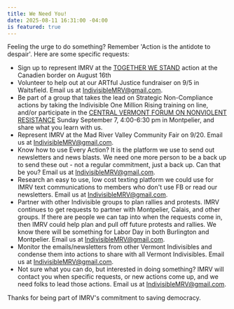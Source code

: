 ```yaml
---
title: We Need You!
date: 2025-08-11 16:31:00 -04:00
is featured: true
---
```


Feeling the urge to do something?  Remember 'Action is the antidote to despair'.  Here are some specific requests:

* Sign up to represent IMRV at the [TOGETHER WE STAND](https://50501vermont.com/event/ensemble-au-dela-des-frontieres-together-we-stand-frelighsburg-qc/?emci=bfdefde9-7f75-f011-8dc9-6045bda9d96b&emdi=940c30f5-9976-f011-8dc9-6045bda9d96b&ceid=2500793) action at the Canadien border on August 16th
* Volunteer to help out at our ARTful Justice fundraiser on 9/5 in Waitsfield. Email us at IndivisibleMRV@gmail.com.
* Be part of a group that takes the lead on Strategic Non-Compliance actions by taking the Indivisible One Million Rising training on line, and/or participate in the [CENTRAL VERMONT FORUM ON NONVIOLENT RESISTANCE](https://docs.google.com/forms/d/e/1FAIpQLSczi_6PKoYvK9S1Bbi4EaxLyoCw_dxTKTaAdsXF251CSAFRXQ/viewform?emci=bfdefde9-7f75-f011-8dc9-6045bda9d96b&emdi=940c30f5-9976-f011-8dc9-6045bda9d96b&ceid=2500793) Sunday September 7, 4:00-6:30 pm in Montpelier, and share what you learn with us.
* Represent IMRV at the Mad River Valley Community Fair on 9/20.  Email us at IndivisibleMRV@gmail.com.
* Know how to use Every Action? It is the platform we use to send out newsletters and news blasts. We need one more person to be a back up to send these out - not a regular commitment, just a back up. Can that be you?  Email us at IndivisibleMRV@gmail.com.
* Research an easy to use, low cost texting platform we could use for IMRV text communications to members who don't use FB or read our newsletters.  Email us at IndivisibleMRV@gmail.com.
* Partner with other Indivisible groups to plan rallies and protests. IMRV continues to get requests to partner with Montpelier, Calais, and other groups. If there are people we can tap into when the requests come in, then IMRV could help plan and pull off future protests and rallies. We know there will be something for Labor Day in both Burlington and Montpelier.  Email us at IndivisibleMRV@gmail.com.
* Monitor the emails/newsletters from other Vermont Indivisibles and condense them into actions to share with all Vermont Indivisibles.  Email us at IndivisibleMRV@gmail.com.
* Not sure what you can do, but interested in doing something? IMRV will contact you when specific requests, or new actions come up, and we need folks to lead those actions.  Email us at IndivisibleMRV@gmail.com.

Thanks for being part of IMRV's commitment to saving democracy.